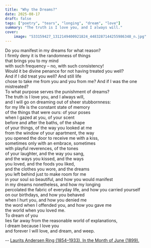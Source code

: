 ```yaml
---
title: "Why the Dreams?"
date: 2025-08-17
draft: false
tags: ["poetry", "tears", "longing", "dream", "love"]
summary: "The truth is I love you, and I always will."
cover:
    image: "533159427_1312149400921824_4483287144255986348_n.jpg"
---
```


Do you manifest in my dreams for what reason?<br>
I firmly deny it is the randomness of things<br>
that brings you to my mind<br>
with such frequency – no, with such consistency!<br>
Would it be divine penance for not having treated you well?<br>
And if I did treat you well? And still life<br>
chose to take me from you and you from me? And if I was the one mistreated?<br>
To what purpose serves the punishment of dreams?<br>
The truth is I love you, and I always will,<br>
and I will go on dreaming out of sheer stubbornness:<br>
for my life is the constant state of memory<br>
of the things that were ours: of your poses<br>
when I gazed at you, of your scent<br>
before and after the baths, of the shape<br>
of your things, of the way you looked at me<br>
from the window of your apartment, the way<br>
you opened the door to receive me with a kiss,<br>
sometimes only with an embrace, sometimes<br>
with playful reverences, of the tones<br>
of your laughter, and the way you sang,<br>
and the ways you kissed, and the ways<br>
you loved, and the foods you liked,<br>
and the clothes you wore, and the dreams<br>
you left behind just to make room for me<br>
in your soul so beautiful, and how you would manifest<br>
in my dreams nonetheless, and how my longing<br>
percolated the fabric of everyday life, and how you carried yourself<br>
on our birthdays, and how you behaved<br>
when I hurt you, and how you denied me<br>
the word when I offended you, and how you gave me<br>
the world when you loved me.<br>
To dream of you<br>
lies far away from the reasonable world of explanations,<br>
I dream because I love you<br>
and forever I will love, and dream, and weep.

--
[Laurits Andersen Ring (1854–1933), In the Month of June (1899).](https://www.artmajeur.com/salvatore-spucches/en/artworks/7268794/the-hug)